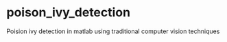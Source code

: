 # poison_ivy_detection
Poision ivy detection in matlab using traditional computer vision techniques

